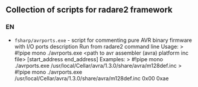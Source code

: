 ## Collection of scripts for radare2 framework

### EN
- `fsharp/avrports.exe` - script for commenting pure AVR binary firmware with I/O ports description
    Run from radare2 command line
    Usage: > #!pipe mono ./avrports.exe <path to avr assembler (avra) platform inc file> [start_address end_address]
    Examples:
        > #!pipe mono ./avrports.exe /usr/local/Cellar/avra/1.3.0/share/avra/m128def.inc
        > #!pipe mono ./avrports.exe /usr/local/Cellar/avra/1.3.0/share/avra/m128def.inc 0x00 0xae